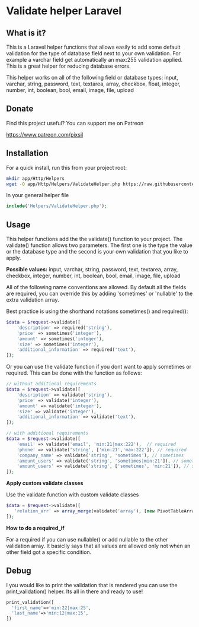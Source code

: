# Validate helper Laravel

## What is it?

This is a Laravel helper functions that allows easily to add some default validation for the type of database field next to your own validation. For example a varchar field get automatically an max:255 validation applied. This is a great helper for reducing database errors.

This helper works on all of the following field or database types:
input, varchar, string, password, text, textarea, array, checkbox, float, integer, number, int, boolean, bool, email, image, file, upload

## Donate

Find this project useful? You can support me on Patreon

https://www.patreon.com/pixsil

## Installation

For a quick install, run this from your project root:
```bash
mkdir app/Http/Helpers
wget -O app/Http/Helpers/ValidateHelper.php https://raw.githubusercontent.com/pixsil/ValidateHelper/main/ValidateHelper.php
```

In your general helper file
```php
include('Helpers/ValidateHelper.php');
```

## Usage
This helper functions add the the validate() function to your project. The validate() function allows two parameters. The first one is the type the value or the database type and the second is your own validation that you like to apply.

**Possible values:**
input, varchar, string, password, text, textarea, array, checkbox, integer, number, int, boolean, bool, email, image, file, upload

All of the following name conventions are allowed. By default all the fields are required, you can override this by adding 'sometimes' or 'nullable' to the extra validation array.

Best practice is using the shorthand notations sometimes() and required():
```php
$data = $request->validate([
    'description' => required('string'),
    'price' => sometimes('integer'),
    'amount' => sometimes('integer'),
    'size' => sometimes('integer'),
    'additional_information' => required('text'),
]);

```

 Or you can use the validate function if you dont want to apply sometimes or required. This can be done with the function as follows:

```php
// without additional requirements
$data = $request->validate([
    'description' => validate('string'),
    'price' => validate('integer'),
    'amount' => validate('integer'),
    'size' => validate('integer'),
    'additional_information' => validate('text'),
]);

// with additional requirements
$data = $request->validate([
    'email' => validate('email', 'min:21|max:222'),  // required
    'phone' => validate('string', ['min:21','max:222']), // required
    'company_name' => validate('string', 'sometimes'), // sometimes
    'amount_users' => validate('string', 'sometimes|min:21']), // sometimes
    'amount_users' => validate('string', ['sometimes', 'min:21']), // sometimes
]);
```

**Apply custom validate classes**

Use the validate function with custom validate classes

 ```php
$data = $request->validate([
    'relation_arr' => array_merge(validate('array'), [new PivotTableArray])
]);
```

**How to do a required_if**

For a required if you can use nullable() or add nullable to the other validation array. It basiclly says that all values are allowed only not when an other field got a specific condition.

## Debug

I you would like to print the validation that is rendered you can use the print_validation() helper. Its all in there and ready to use!

```php
print_validation([
  'first_name'=>'min:22|max:25',
  'last_name'=>'min:12|max:15',
])

```
